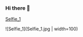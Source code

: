 ### Hi there 👋
[Selfie_1](https://github.com/user-attachments/assets/5e768e47-ebcc-499c-9d0d-57ee8ab8e60c)

![Selfie_1](Selfie_1.jpg | width=100)

<!--!
**toxic-jannick/toxic-jannick** is a ✨ _special_ ✨ repository because its `README.md` (this file) appears on your GitHub profile.

Here are some ideas to get you started:

- 🔭 I’m currently working on ...
- 🌱 I’m currently learning ...
- 👯 I’m looking to collaborate on ...
- 🤔 I’m looking for help with ...
- 💬 Ask me about ...
- 📫 How to reach me: ...
- 😄 Pronouns: ...!

- ⚡ Fun fact: ...
-->
